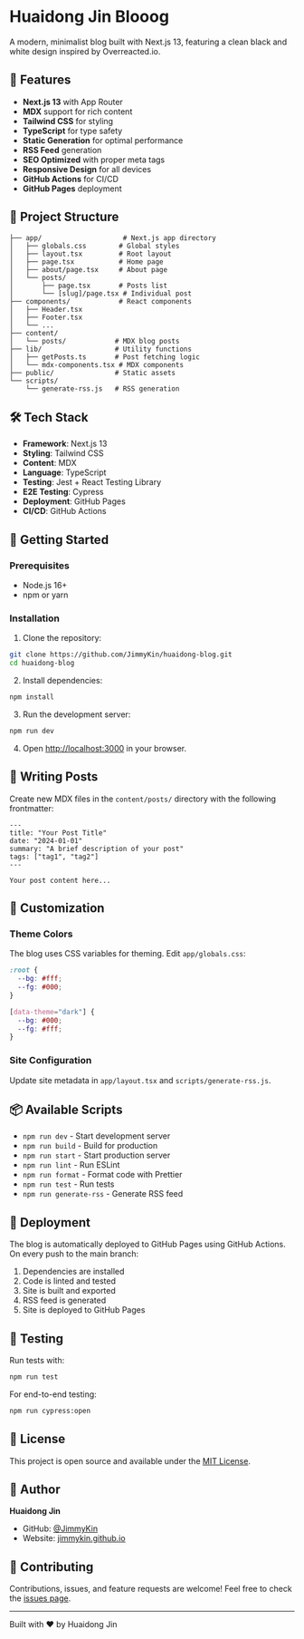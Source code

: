 # Huaidong Jin Blooog

A modern, minimalist blog built with Next.js 13, featuring a clean black and white design inspired by Overreacted.io.

## 🚀 Features

- **Next.js 13** with App Router
- **MDX** support for rich content
- **Tailwind CSS** for styling
- **TypeScript** for type safety
- **Static Generation** for optimal performance
- **RSS Feed** generation
- **SEO Optimized** with proper meta tags
- **Responsive Design** for all devices
- **GitHub Actions** for CI/CD
- **GitHub Pages** deployment

## 📁 Project Structure

```
├── app/                    # Next.js app directory
│   ├── globals.css        # Global styles
│   ├── layout.tsx         # Root layout
│   ├── page.tsx           # Home page
│   ├── about/page.tsx     # About page
│   └── posts/
│       ├── page.tsx       # Posts list
│       └── [slug]/page.tsx # Individual post
├── components/            # React components
│   ├── Header.tsx
│   ├── Footer.tsx
│   └── ...
├── content/
│   └── posts/            # MDX blog posts
├── lib/                  # Utility functions
│   ├── getPosts.ts       # Post fetching logic
│   └── mdx-components.tsx # MDX components
├── public/               # Static assets
└── scripts/
    └── generate-rss.js   # RSS generation
```

## 🛠️ Tech Stack

- **Framework**: Next.js 13
- **Styling**: Tailwind CSS
- **Content**: MDX
- **Language**: TypeScript
- **Testing**: Jest + React Testing Library
- **E2E Testing**: Cypress
- **Deployment**: GitHub Pages
- **CI/CD**: GitHub Actions

## 🚀 Getting Started

### Prerequisites

- Node.js 16+ 
- npm or yarn

### Installation

1. Clone the repository:
```bash
git clone https://github.com/JimmyKin/huaidong-blog.git
cd huaidong-blog
```

2. Install dependencies:
```bash
npm install
```

3. Run the development server:
```bash
npm run dev
```

4. Open [http://localhost:3000](http://localhost:3000) in your browser.

## 📝 Writing Posts

Create new MDX files in the `content/posts/` directory with the following frontmatter:

```mdx
---
title: "Your Post Title"
date: "2024-01-01"
summary: "A brief description of your post"
tags: ["tag1", "tag2"]
---

Your post content here...
```

## 🎨 Customization

### Theme Colors

The blog uses CSS variables for theming. Edit `app/globals.css`:

```css
:root {
  --bg: #fff;
  --fg: #000;
}

[data-theme="dark"] {
  --bg: #000;
  --fg: #fff;
}
```

### Site Configuration

Update site metadata in `app/layout.tsx` and `scripts/generate-rss.js`.

## 📦 Available Scripts

- `npm run dev` - Start development server
- `npm run build` - Build for production
- `npm run start` - Start production server
- `npm run lint` - Run ESLint
- `npm run format` - Format code with Prettier
- `npm run test` - Run tests
- `npm run generate-rss` - Generate RSS feed

## 🚀 Deployment

The blog is automatically deployed to GitHub Pages using GitHub Actions. On every push to the main branch:

1. Dependencies are installed
2. Code is linted and tested
3. Site is built and exported
4. RSS feed is generated
5. Site is deployed to GitHub Pages

## 🧪 Testing

Run tests with:

```bash
npm run test
```

For end-to-end testing:

```bash
npm run cypress:open
```

## 📄 License

This project is open source and available under the [MIT License](LICENSE).

## 👤 Author

**Huaidong Jin**
- GitHub: [@JimmyKin](https://github.com/JimmyKin)
- Website: [jimmykin.github.io](https://jimmykin.github.io)

## 🤝 Contributing

Contributions, issues, and feature requests are welcome! Feel free to check the [issues page](https://github.com/JimmyKin/huaidong-blog/issues).

---

Built with ❤️ by Huaidong Jin
